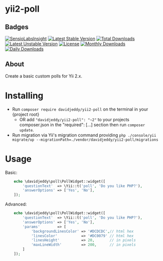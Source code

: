 yii2-poll
=========

## Badges
[![SensioLabsInsight](https://insight.sensiolabs.com/projects/e45f66cb-8718-4dee-9597-d40b745aeb29/mini.png)](https://insight.sensiolabs.com/projects/e45f66cb-8718-4dee-9597-d40b745aeb29)
[![Latest Stable Version](https://poser.pugx.org/davidjeddy/yii2-poll/v/stable)](https://packagist.org/packages/davidjeddy/yii2-poll)
[![Total Downloads](https://poser.pugx.org/davidjeddy/yii2-poll/downloads)](https://packagist.org/packages/davidjeddy/yii2-poll)
[![Latest Unstable Version](https://poser.pugx.org/davidjeddy/yii2-poll/v/unstable)](https://packagist.org/packages/davidjeddy/yii2-poll)
[![License](https://poser.pugx.org/davidjeddy/yii2-poll/license)](https://packagist.org/packages/davidjeddy/yii2-poll)
[![Monthly Downloads](https://poser.pugx.org/davidjeddy/yii2-poll/d/monthly)](https://packagist.org/packages/davidjeddy/yii2-poll)
[![Daily Downloads](https://poser.pugx.org/davidjeddy/yii2-poll/d/daily)](https://packagist.org/packages/davidjeddy/yii2-poll)

## About
Create a basic custom polls for Yii 2.x.

Installing
==========

- Run `composer require davidjeddy/yii2-poll` on the terminal in your {project root}
  - OR add `"davidjeddy/yii2-poll": "~2"` to your projects composer.json in the "required": [...] section then run `composer update`.
- Run migration via Yii's migration command providing `php ./console/yii migrate/up --migrationPath=./vendor/davidjeddy/yii2-poll/migrations`

Usage
=====

Basic:
```PHP
    echo \davidjeddy\poll\PollWidget::widget([
        'questionText'  => \Yii::t('poll', 'Do you like PHP?'),
        'answerOptions' => ['Yes', 'No'],
    ]);
```


Advanced:
```PHP
    echo \davidjeddy\poll\PollWidget::widget([
        'questionText'  => \Yii::t('poll', 'Do you like PHP?'),
        'answerOptions' => ['Yes', 'No'],
        'params'        => [
            'backgroundLinesColor' => '#DCDCDC',// html hex
            'linesColor'           => '#DC0079' // html hex
            'linesHeight'          => 20,       // in pixels
            'maxLineWidth'         => 200,      // in pixels
        ]
    ]);
```
